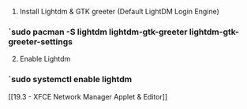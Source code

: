 1. Install Lightdm & GTK greeter (Default LightDM Login Engine)

### `sudo pacman -S lightdm lightdm-gtk-greeter lightdm-gtk-greeter-settings

2. Enable Lightdm

### `sudo systemctl enable lightdm

[[19.3 - XFCE Network Manager Applet & Editor]]


